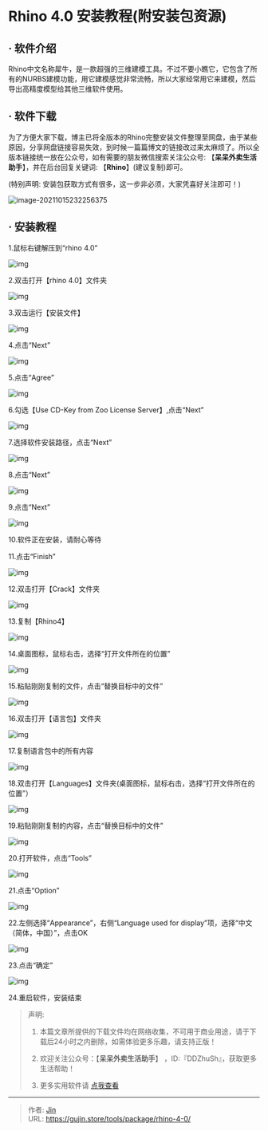 # Rhino 4.0 安装教程(附安装包资源)


## · 软件介绍
Rhino中文名称犀牛，是一款超强的三维建模工具。不过不要小瞧它，它包含了所有的NURBS建模功能，用它建模感觉非常流畅，所以大家经常用它来建模，然后导出高精度模型给其他三维软件使用。

## · 软件下载
为了方便大家下载，博主已将全版本的Rhino完整安装文件整理至网盘，由于某些原因，分享网盘链接容易失效，到时候一篇篇博文的链接改过来太麻烦了。所以全版本链接统一放在公众号，如有需要的朋友微信搜索关注公众号: 【**呆呆外卖生活助手**】，并在后台回复关键词: 【**Rhino**】(建议复制)即可。

(特别声明: 安装包获取方式有很多，这一步非必须，大家凭喜好关注即可！)

![image-20211015232256375](https://img.gujin.store/img/image-20211015232256375.png)

## · 安装教程

1.鼠标右键解压到“rhino 4.0”

![img](https://img.gujin.store/img/v2-c013c5a83d9b9cb1a4d4f58ad355116a_720w.png)

2.双击打开【rhino 4.0】文件夹

![img](https://img.gujin.store/img/v2-37edcd898f16c718be4c2962a7254b3e_720w.png)

3.双击运行【安装文件】

![img](https://img.gujin.store/img/v2-d03e2acb51ce730cf2f18787973b0ba0_720w.png)

4.点击“Next”

![img](https://img.gujin.store/img/v2-47be3ed9d5aaaea22b53cb1f7285c01d_720w.png)

5.点击“Agree”

![img](https://img.gujin.store/img/v2-0bf78baa78d39c9b94685ef75bc3c9fa_720w.png)

6.勾选【Use CD-Key from Zoo License Server】,点击“Next”

![img](https://img.gujin.store/img/v2-ff1778ab36055679c5d43b2a04f0604d_720w.png)

7.选择软件安装路径，点击“Next”

![img](https://img.gujin.store/img/v2-ca1d0361cb13133ed2aa69b906763357_720w.png)

8.点击“Next”

![img](https://img.gujin.store/img/v2-1e651d7a50430553c462b3a622f2ed3b_720w.png)

9.点击“Next”

![img](https://img.gujin.store/img/v2-4f5aa4fdf95a0e5a1041da8945f98d03_720w.png)

10.软件正在安装，请耐心等待

11.点击“Finish”

![img](https://img.gujin.store/img/v2-e6dab936c1dfcecc2e74be07b7ed9d66_720w.png)

12.双击打开【Crack】文件夹

![img](https://img.gujin.store/img/v2-4f43874ccfbf891feb7eb88bf32db3ef_720w.png)

13.复制【Rhino4】

![img](https://img.gujin.store/img/v2-d1513c5ca5d70e6dd20ae50fc29f301f_720w.png)

14.桌面图标，鼠标右击，选择“打开文件所在的位置”

![img](https://img.gujin.store/img/v2-0b57d95934f8dd0643e3d2685a925df4_720w.png)

15.粘贴刚刚复制的文件，点击“替换目标中的文件”

![img](https://img.gujin.store/img/v2-98a0226b60d6190e00c5ff7f4ae61ed5_720w.png)

16.双击打开【语言包】文件夹

![img](https://img.gujin.store/img/v2-42a0a24818f97585bef8d07c748b64de_720w.png)

17.复制语言包中的所有内容

![img](https://img.gujin.store/img/v2-8f46aa89cee5cd74d11b1d9e75ffd4e9_720w.png)

18.双击打开【Languages】文件夹(桌面图标，鼠标右击，选择“打开文件所在的位置”）

![img](https://img.gujin.store/img/v2-bd9fc237f2a77398f011b1df7c194dbb_720w.png)

19.粘贴刚刚复制的内容，点击“替换目标中的文件”

![img](https://img.gujin.store/img/v2-b432930d9a79c82fcb82ccb0c26816c2_720w.png)

20.打开软件，点击“Tools”

![img](https://img.gujin.store/img/v2-29ecd7e9d3295a3d233ec3484252140c_720w.png)



21.点击“Option”

![img](https://img.gujin.store/img/v2-f9751447945537fe091f2ad444a885c6_720w.png)

22.左侧选择“Appearance”，右侧“Language used for display”项，选择“中文（简体，中国）”，点击OK

![img](https://img.gujin.store/img/v2-c1748749f627b9d5403f9db6267d2e5d_720w.png)

23.点击“确定”

![img](https://img.gujin.store/img/v2-828ec1662f53ece27ff53c1397c14267_720w.png)

24.重启软件，安装结束




> 声明: 
>
> 1. 本篇文章所提供的下载文件均在网络收集，不可用于商业用途，请于下载后24小时之内删除，如需体验更多乐趣，请支持正版！
>
> 2. 欢迎关注公众号：【**呆呆外卖生活助手**】 ，ID:『DDZhuSh』，获取更多生活帮助！
>
> 3. 更多实用软件请  [点我查看](/tools)

---

> 作者: [Jin](https://img.gujin.store/img/favicon.ico)  
> URL: https://gujin.store/tools/package/rhino-4-0/  


